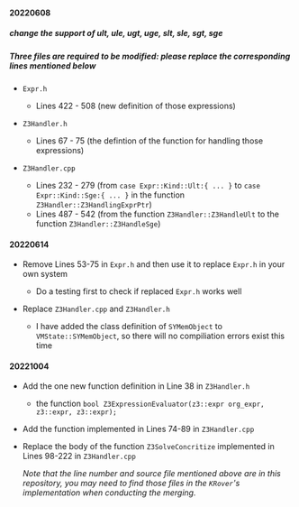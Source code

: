 #### 20220608


##### change the support of ult, ule, ugt, uge, slt, sle, sgt, sge

##### Three files are required to be modified: please replace the corresponding lines mentioned below

* `Expr.h`
    * Lines 422 - 508 (new definition of those expressions)

* `Z3Handler.h`
    * Lines 67 - 75 (the defintion of the function for handling those expressions)

* `Z3Handler.cpp`
    * Lines 232 - 279 (from `case Expr::Kind::Ult:{ ... }` to `case Expr::Kind::Sge:{ ... }` in the function `Z3Handler::Z3HandlingExprPtr`)
    * Lines 487 - 542 (from the function `Z3Handler::Z3HandleUlt` to the function `Z3Handler::Z3HandleSge`)


#### 20220614

* Remove Lines 53-75 in `Expr.h` and then use it to replace `Expr.h` in your own system

    * Do a testing first to check if replaced `Expr.h` works well


* Replace `Z3Handler.cpp` and `Z3Handler.h`

    * I have added the class definition of `SYMemObject` to `VMState::SYMemObject`, so there will no compiliation errors exist this time


#### 20221004

* Add the one new function definition in Line 38 in `Z3Handler.h`
   * the function `bool Z3ExpressionEvaluator(z3::expr org_expr, z3::expr, z3::expr);`

* Add the function implemented in Lines 74-89 in `Z3Handler.cpp`

* Replace the body of the function `Z3SolveConcritize` implemented in Lines 98-222 in `Z3Handler.cpp`

   *Note that the line number and source file mentioned above are in this repository, you may need to find those files in the `KRover`'s implementation when conducting the merging.*
